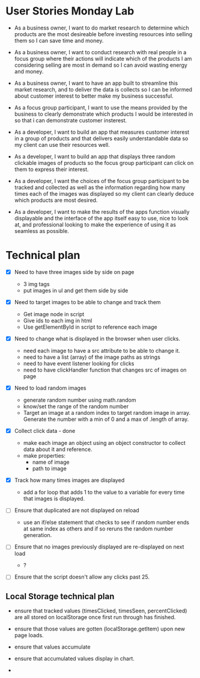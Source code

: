 # User Stories Monday Lab

- As a business owner, I want to do market research to determine which products are the most desireable before investing resources into selling them so I can save time and money.

- As a business owner, I want to conduct research with real people in a focus group where their actions will indicate which of the products I am considering selling are most in demand so I can avoid wasting energy and money.

- As a business owner, I want to have an app built to streamline this market research, and to deliver the data is collects so I can be informed about customer interest to better make my business successful.

- As a focus group participant, I want to use the means provided by the business to clearly demonstrate which products I would be interested in so that i can demonstrate customer insterest.

- As a developer, I want to build an app that measures customer interest in a group of products and that delivers easily understandable data so my client can use their resources well.

- As a developer, I want to build an app that displays three random clickable images of products so the focus group participant can click on them to express their interest.

- As a developer, I want the choices of the focus group participant to be tracked and collected as well as the information regarding how many times each of the images was displayed so my client can clearly deduce which products are most desired.

- As a developer, I want to make the results of the apps function visually displayable and the interface of the app itself easy to use, nice to look at, and professional looking to make the experience of using it as seamless as possible.


# Technical plan

- [X] Need to have three images side by side on page 
  - 3 img tags
  - put images in ul and get them side by side 

- [X] Need to target images to be able to change and track them
    - Get image node in script
    - Give ids to each img in html
    - Use getElementById in script to reference each image

- [X] Need to change what is displayed in the browser when user clicks.
  - need each image to have a src attribute to be able to change it.
  - need to have a list (array) of the image paths as strings
  - need to have event listener looking for clicks
  - need to have clickHandler function that changes src of images on page   

- [X] Need to load random images
  - generate random number using math.random 
  - know/set the range of the random number
  - Target an image at a random index to target random image in array. Generate the number with a min of 0 and a max of .length of array.

- [X] Collect click data - done
  - make each image an object using an object constructor to collect data about it and reference.
  - make properties: 
    * name of image
    * path to image

- [X] Track how many times images are displayed
  - add a for loop that adds 1 to the value to a variable for every time that images is displayed.

- [ ] Ensure that duplicated are not displayed on reload
  - use an if/else statement that checks to see if random number ends at same index as others and if so reruns the random number generation.

- [ ] Ensure that no images previously displayed are re-displayed on next load
  - ?

- [ ] Ensure that the script doesn't allow any clicks past 25. 


## Local Storage technical plan

- ensure that tracked values (timesClicked, timesSeen, percentClicked) are all stored on localStorage once first run through has finished.  

- ensure that those values are gotten (localStorage.getItem) upon new page loads.

- ensure that values accumulate

- ensure that accumulated values display in chart. 

- 
